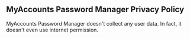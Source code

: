 ## MyAccounts Password Manager Privacy Policy
MyAccounts Password Manager doesn't collect any user data. In fact, it doesn't even use internet permission.
